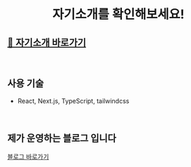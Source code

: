 # <p align="center">자기소개를 확인해보세요!

## <a href="https://profile-next-two.vercel.app/" :target="_blank">📎 자기소개 바로가기</a>

<br/>

## 사용 기술

- React, Next.js, TypeScript, tailwindcss

<br/>

## 제가 운영하는 블로그 입니다

<a href="https://blog.naver.com/zhwltlr" :target="_blank">블로그 바로가기</a>
